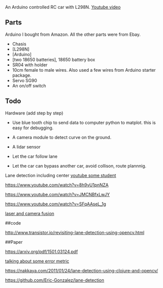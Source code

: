 An Arduino controlled RC car with L298N. [Youtube video](https://www.youtube.com/watch?v=ySksmX-fhQY)

## Parts
Arduino I bought from Amazon. All the other parts were from Ebay.  
* Chasis
* [L298N]
* [Arduino]
* [two 18650 batteries], 18650 battery box
* SR04 with holder
* 10cm female to male wires. Also used a few wires from Arduino starter package. 
* Servo SG90
* An on/off switch 


## Todo 
Hardware (add step by step)
* Use blue tooth chip to send data to computer python to matplot. this is easy for debugging. 
* A camera module to detect curve on the ground.
* A lidar sensor 

* Let the car follow lane
* Let the car can bypass another car, avoid collison, route plannnig. 


Lane detection including center
[youtube some student](https://www.youtube.com/watch?v=VlH3OEhZnow)

https://www.youtube.com/watch?v=8h9vU1pnNZA

https://www.youtube.com/watch?v=JMCNBfxLwJY

https://www.youtube.com/watch?v=SFqAAseL_1g



[laser and camera fusion](https://www.youtube.com/watch?v=g2mLq4yrySM)

##code

http://www.transistor.io/revisiting-lane-detection-using-opencv.html

##Paper

https://arxiv.org/pdf/1501.03124.pdf

[talking about some error metric](https://www.google.com/url?sa=t&rct=j&q=&esrc=s&source=web&cd=&ved=0ahUKEwj77-WHguHRAhUiS2MKHYqgC8E4ChAWCCAwAQ&url=http%3A%2F%2Fwww.atlantis-press.com%2Fphp%2Fdownload_paper.php%3Fid%3D25837416&usg=AFQjCNGtBAdllIuPK8DR2b3Mz68_j8lKdg&bvm=bv.145063293,d.cGc)

https://nakkaya.com/2011/01/24/lane-detection-using-clojure-and-opencv/

https://github.com/Eric-Gonzalez/lane-detection

